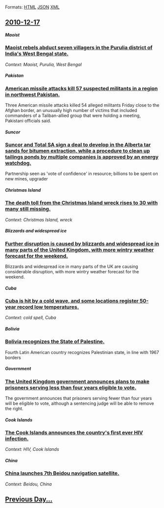 
Formats: [HTML](2010/12/17/index.html)  [JSON](2010/12/17/index.json)  [XML](2010/12/17/index.xml)  

## [2010-12-17](/news/2010/12/17/index.md)

##### Maoist
### [Maoist rebels abduct seven villagers in the Purulia district of India's West Bengal state. ](/news/2010/12/17/maoist-rebels-abduct-seven-villagers-in-the-purulia-district-of-india-s-west-bengal-state.md)
_Context: Maoist, Purulia, West Bengal_

##### Pakistan
### [American missile attacks kill 57 suspected militants in a region in northwest Pakistan. ](/news/2010/12/17/american-missile-attacks-kill-57-suspected-militants-in-a-region-in-northwest-pakistan.md)
Three American missile attacks killed 54 alleged militants Friday close to the Afghan border, an unusually high number of victims that included commanders of a Taliban-allied group that were holding a meeting, Pakistani officials said.

##### Suncor
### [Suncor and Total SA sign a deal to develop in the Alberta tar sands for bitumen extraction, while a procedure to clean up tailings ponds by multiple companies is approved by an energy watchdog. ](/news/2010/12/17/suncor-and-total-sa-sign-a-deal-to-develop-in-the-alberta-tar-sands-for-bitumen-extraction-while-a-procedure-to-clean-up-tailings-ponds-by.md)
Partnership seen as &#039;vote of confidence&#039; in resource; billions to be spent on new mines, upgrader

##### Christmas Island
### [The death toll from the Christmas Island wreck rises to 30 with many still missing. ](/news/2010/12/17/the-death-toll-from-the-christmas-island-wreck-rises-to-30-with-many-still-missing.md)
_Context: Christmas Island, wreck_

##### Blizzards and widespread ice
### [Further disruption is caused by blizzards and widespread ice in many parts of the United Kingdom, with more wintry weather forecast for the weekend. ](/news/2010/12/17/further-disruption-is-caused-by-blizzards-and-widespread-ice-in-many-parts-of-the-united-kingdom-with-more-wintry-weather-forecast-for-the.md)
Blizzards and widespread ice in many parts of the UK are causing considerable disruption, with more wintry weather forecast for the weekend.

##### Cuba
### [Cuba is hit by a cold wave, and some locations register 50-year record low temperatures. ](/news/2010/12/17/cuba-is-hit-by-a-cold-wave-and-some-locations-register-50-year-record-low-temperatures.md)
_Context: cold spell, Cuba_

##### Bolivia
### [Bolivia recognizes the State of Palestine. ](/news/2010/12/17/bolivia-recognizes-the-state-of-palestine.md)
Fourth Latin American country recognizes Palestinian state, in line with 1967 borders

##### Government
### [The United Kingdom government announces plans to make prisoners serving less than four years eligible to vote. ](/news/2010/12/17/the-united-kingdom-government-announces-plans-to-make-prisoners-serving-less-than-four-years-eligible-to-vote.md)
The government announces that prisoners serving fewer than four years will be eligible to vote, although a sentencing judge will be able to remove the right.

##### Cook Islands
### [The Cook Islands announces the country's first ever HIV infection. ](/news/2010/12/17/the-cook-islands-announces-the-country-s-first-ever-hiv-infection.md)
_Context: HIV, Cook Islands_

##### China
### [China launches 7th Beidou navigation satellite. ](/news/2010/12/17/china-launches-7th-beidou-navigation-satellite.md)
_Context: Beidou, China_

## [Previous Day...](/news/2010/12/16/index.md)

